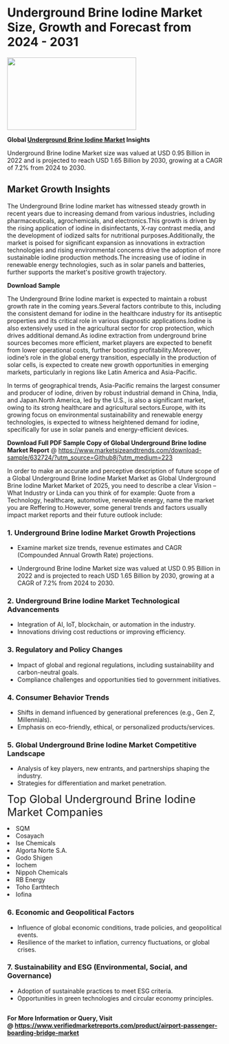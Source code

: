 <H1>Underground Brine Iodine Market Size, Growth and Forecast from 2024 - 2031</H1><img class="aligncenter size-medium wp-image-584254" src="https://thirdeyenews.in/wp-content/uploads/2024/09/Global-Market-Research-300x168.jpeg" alt="" width="300" height="168" /><p><strong>Global&nbsp;<a href="https://www.marketsizeandtrends.com/download-sample/632724/?utm_source=Github8j?utm_medium=223">Underground Brine Iodine Market</a> Insights</strong></p><p>Underground Brine Iodine Market size was valued at USD 0.95 Billion in 2022 and is projected to reach USD 1.65 Billion by 2030, growing at a CAGR of 7.2% from 2024 to 2030.</p><p><h2>Market Growth Insights</h2> <p>The Underground Brine Iodine market has witnessed steady growth in recent years due to increasing demand from various industries, including pharmaceuticals, agrochemicals, and electronics.This growth is driven by the rising application of iodine in disinfectants, X-ray contrast media, and the development of iodized salts for nutritional purposes.Additionally, the market is poised for significant expansion as innovations in extraction technologies and rising environmental concerns drive the adoption of more sustainable iodine production methods.The increasing use of iodine in renewable energy technologies, such as in solar panels and batteries, further supports the market's positive growth trajectory.</p> <p><strong>Download Sample</strong></p> <p>The Underground Brine Iodine market is expected to maintain a robust growth rate in the coming years.Several factors contribute to this, including the consistent demand for iodine in the healthcare industry for its antiseptic properties and its critical role in various diagnostic applications.Iodine is also extensively used in the agricultural sector for crop protection, which drives additional demand.As iodine extraction from underground brine sources becomes more efficient, market players are expected to benefit from lower operational costs, further boosting profitability.Moreover, iodine’s role in the global energy transition, especially in the production of solar cells, is expected to create new growth opportunities in emerging markets, particularly in regions like Latin America and Asia-Pacific.</p> <p>In terms of geographical trends, Asia-Pacific remains the largest consumer and producer of iodine, driven by robust industrial demand in China, India, and Japan.North America, led by the U.S., is also a significant market, owing to its strong healthcare and agricultural sectors.Europe, with its growing focus on environmental sustainability and renewable energy technologies, is expected to witness heightened demand for iodine, specifically for use in solar panels and energy-efficient devices.</p> <p><span class=""><strong>Download Full PDF Sample Copy of Global Underground Brine Iodine Market Report</strong> @ <a href="https://www.marketsizeandtrends.com/download-sample/632724/?utm_source=Github8j?utm_medium=223" target="_blank">https://www.marketsizeandtrends.com/download-sample/632724/?utm_source=Github8j?utm_medium=223</a></span></p><p>In order to make an accurate and perceptive description of future scope of a Global&nbsp;Underground Brine Iodine Market Market as Global&nbsp;Underground Brine Iodine Market Market of 2025, you need to describe a clear Vision &ndash; What Industry or Linda can you think of for example: Quote from a Technology, healthcare, automotive, renewable energy, name the market you are Reffering to.However, some general trends and factors usually impact market reports and their future outlook include:</p><h3>1.&nbsp;<strong>Underground Brine Iodine Market Growth Projections</strong></h3><ul><li>Examine market size trends, revenue estimates and CAGR (Compounded Annual Growth Rate) projections.</li><li><p>Underground Brine Iodine Market size was valued at USD 0.95 Billion in 2022 and is projected to reach USD 1.65 Billion by 2030, growing at a CAGR of 7.2% from 2024 to 2030.</p></li></ul><h3>2.&nbsp;<strong>Underground Brine Iodine Market Technological Advancements</strong></h3><ul><li>Integration of AI, IoT, blockchain, or automation in the industry.</li><li>Innovations driving cost reductions or improving efficiency.</li></ul><h3>3.&nbsp;<strong>Regulatory and Policy Changes</strong></h3><ul><li>Impact of global and regional regulations, including sustainability and carbon-neutral goals.</li><li>Compliance challenges and opportunities tied to government initiatives.</li></ul><h3>4.&nbsp;<strong>Consumer Behavior Trends</strong></h3><ul><li>Shifts in demand influenced by generational preferences (e.g., Gen Z, Millennials).</li><li>Emphasis on eco-friendly, ethical, or personalized products/services.</li></ul><h3>5.&nbsp;<strong>Global Underground Brine Iodine Market Competitive Landscape</strong></h3><ul><li>Analysis of key players, new entrants, and partnerships shaping the industry.</li><li>Strategies for differentiation and market penetration.</li></ul><p data-pm-slice="1 1 []"><span style="color: inherit; font-family: inherit; font-size: 25px;">Top Global Underground Brine Iodine Market Companies</span></p><div class="" data-test-id=""><p><li>SQM</li><li> Cosayach</li><li> Ise Chemicals</li><li> Algorta Norte S.A.</li><li> Godo Shigen</li><li> Iochem</li><li> Nippoh Chemicals</li><li> RB Energy</li><li> Toho Earthtech</li><li> Iofina</li></p></div><h3>6.&nbsp;<strong>Economic and Geopolitical Factors</strong></h3><ul><li>Influence of global economic conditions, trade policies, and geopolitical events.</li><li>Resilience of the market to inflation, currency fluctuations, or global crises.</li></ul><h3>7.&nbsp;<strong>Sustainability and ESG (Environmental, Social, and Governance)</strong></h3><ul><li>Adoption of sustainable practices to meet ESG criteria.</li><li>Opportunities in green technologies and circular economy principles.</li></ul><h2><strong style="font-size: 14px;">For More Information or Query, Visit @&nbsp;</strong><a style="background-color: #ffffff; font-size: 14px;" href="https://www.marketsizeandtrends.com/report/underground-brine-iodine-market/" target="_blank">https://www.verifiedmarketreports.com/product/airport-passenger-boarding-bridge-market</a></h2>